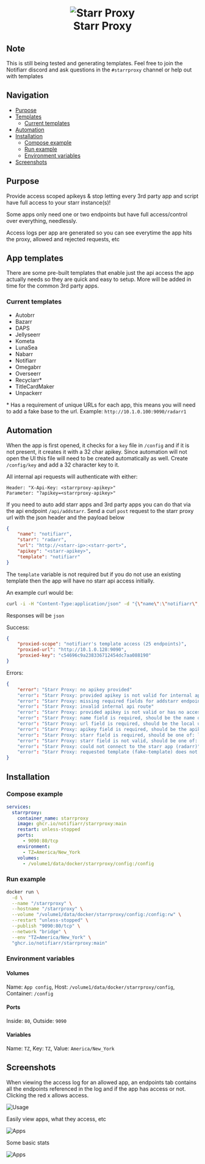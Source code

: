 <h1 align="center">
  <img src="./root/app/www/public/images/logo-64.png" title="Starr Proxy" alt="Starr Proxy" /><br/>
  Starr Proxy
</h1>

## Note

This is still being tested and generating templates. Feel free to join the Notifiarr discord and ask questions in the `#starrproxy` channel or help out with templates

## Navigation

- [Purpose](#purpose)
- [Templates](#app-templates)
  - [Current templates](#current-templates)
- [Automation](#automation)
- [Installation](#installation)
  - [Compose example](#compose-example)
  - [Run example](#run-example)
  - [Environment variables](#environment-variables)
- [Screenshots](#screenshots)

## Purpose

Provide access scoped apikeys & stop letting every 3rd party app and script have full access to your starr instance(s)!

Some apps only need one or two endpoints but have full access/control over everything, needlessly.

Access logs per app are generated so you can see everytime the app hits the proxy, allowed and rejected requests, etc

## App templates

There are some pre-built templates that enable just the api access the app actually needs so they are quick and easy to setup. More will be added in time for the common 3rd party apps.

### Current templates

- Autobrr
- Bazarr
- DAPS
- Jellyseerr
- Kometa
- LunaSea
- Nabarr
- Notifiarr
- Omegabrr
- Overseerr
- Recyclarr\*
- TitleCardMaker
- Unpackerr

\* Has a requirement of unique URLs for each app, this means you will need to add a fake base to the url. Example: `http://10.1.0.100:9090/radarr1`

## Automation

When the app is first opened, it checks for a `key` file in `/config` and if it is not present, it creates it with a 32 char apikey. Since automation will not open the UI this file will need to be created automatically as well. Create `/config/key` and add a 32 character key to it.

All internal api requests will authenticate with either:

```
Header: "X-Api-Key: <starrproxy-apikey>"
Parameter: "?apikey=<starrproxy-apikey>"
```

If you need to auto add starr apps and 3rd party apps you can do that via the api endpoint `/api/addstarr`. Send a curl `post` request to the starr proxy url with the json header and the payload below

``` json
{
    "name": "notifiarr",
    "starr": "radarr",
    "url": "http://<starr-ip>:<starr-port>",
    "apikey": "<starr-apikey>",
    "template": "notifiarr"
}
```

The `template` variable is not required but if you do not use an existing template then the app will have no starr api access initially.

An example curl would be:

``` bash
curl -i -H "Content-Type:application/json" -d "{\"name\":\"notifiarr\",\"starr\":\"radarr\",\"url\":\"http://<starr-ip>:<starr-port>\",\"apikey\":\"<starr-apikey>\",\"template\":\"notifiarr\"}" "http://10.1.0.128:9090/api/addstarr?apikey=<starrproxy-apikey>"
```

Responses will be `json`

Success:

``` json
{
    "proxied-scope": "notifiarr's template access (25 endpoints)",
    "proxied-url": "http://10.1.0.128:9090",
    "proxied-key": "c54696c9a238336712454dc7aa088190"
}
```

Errors:

``` json
{
    "error": "Starr Proxy: no apikey provided"
    "error": "Starr Proxy: provided apikey is not valid for internal api access"
    "error": "Starr Proxy: missing required fields for addstarr endpoint. Optional: template | Required: name, starr, url, apikey"
    "error": "Starr Proxy: invalid internal api route"
    "error": "Starr Proxy: provided apikey is not valid or has no access"
    "error": "Starr Proxy: name field is required, should be the name of the 3rd party app/script"
    "error": "Starr Proxy: url field is required, should be the local url to the starr app"
    "error": "Starr Proxy: apikey field is required, should be the apikey to the starr app"
    "error": "Starr Proxy: starr field is required, should be one of: lidarr, radarr, readarr, sonarr, whisparr"
    "error": "Starr Proxy: starr field is not valid, should be one of: lidarr, radarr, readarr, sonarr, whisparr"
    "error": "Starr Proxy: could not connect to the starr app (radarr)"
    "error": "Starr Proxy: requested template (fake-template) does not exist for radarr, provide a valid template or leave it blank"
}
```

## Installation

### Compose example

``` yaml
services:
  starrproxy:
    container_name: starrproxy
    image: ghcr.io/notifiarr/starrproxy:main
    restart: unless-stopped
    ports:
      - 9090:80/tcp
    environment:
      - TZ=America/New_York
    volumes:
      - /volume1/data/docker/starrproxy/config:/config

```

### Run example

``` bash
docker run \
  -d \
  --name "/starrproxy" \
  --hostname "/starrproxy" \
  --volume "/volume1/data/docker/starrproxy/config:/config:rw" \
  --restart "unless-stopped" \
  --publish "9090:80/tcp" \
  --network "bridge" \
  --env "TZ=America/New_York" \
  "ghcr.io/notifiarr/starrproxy:main"
```

### Environment variables

#### Volumes

Name: `App config`, Host: `/volume1/data/docker/starrproxy/config`, Container: `/config`

#### Ports

Inside: `80`, Outside: `9090`

#### Variables

Name: `TZ`, Key: `TZ`, Value: `America/New_York`

## Screenshots

When viewing the access log for an allowed app, an endpoints tab contains all the endpoints referenced in the log and if the app has access or not. Clicking the red x allows access.

![Usage](root/app/www/public/images/screenshots/endpointUsage.png)

Easily view apps, what they access, etc

![Apps](root/app/www/public/images/screenshots/apps.png)

Some basic stats

![Apps](root/app/www/public/images/screenshots/stats.png)

